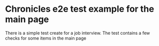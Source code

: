 # Chronicles e2e test example for the main page

There is a simple test create for a job interview.
The test contains a few checks for some items in the main page
